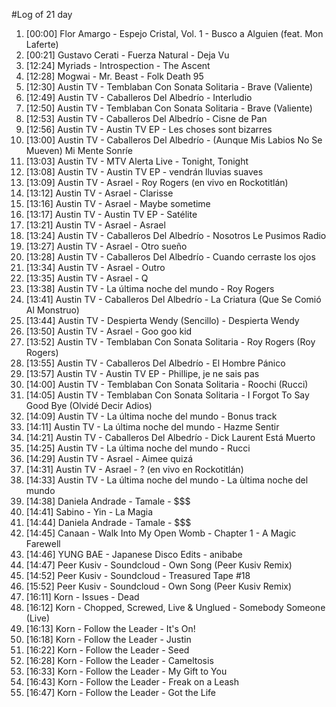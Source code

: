#Log of 21 day

1. [00:00] Flor Amargo - Espejo Cristal, Vol. 1 - Busco a Alguien (feat. Mon Laferte)
1. [00:21] Gustavo Cerati - Fuerza Natural - Deja Vu
1. [12:24] Myriads - Introspection - The Ascent
1. [12:28] Mogwai - Mr. Beast - Folk Death 95
1. [12:30] Austin TV - Temblaban Con Sonata Solitaria - Brave (Valiente)
1. [12:49] Austin TV - Caballeros Del Albedrío - Interludio
1. [12:50] Austin TV - Temblaban Con Sonata Solitaria - Brave (Valiente)
1. [12:53] Austin TV - Caballeros Del Albedrío - Cisne de Pan
1. [12:56] Austin TV - Austin TV EP - Les choses sont bizarres
1. [13:00] Austin TV - Caballeros Del Albedrío - (Aunque Mis Labios No Se Mueven) Mi Mente Sonríe
1. [13:03] Austin TV - MTV Alerta Live - Tonight, Tonight
1. [13:08] Austin TV - Austin TV EP - vendrán lluvias suaves
1. [13:09] Austin TV - Asrael - Roy Rogers (en vivo en Rockotitlán)
1. [13:12] Austin TV - Asrael - Clarisse
1. [13:16] Austin TV - Asrael - Maybe sometime
1. [13:17] Austin TV - Austin TV EP - Satélite
1. [13:21] Austin TV - Asrael - Asrael
1. [13:24] Austin TV - Caballeros Del Albedrío - Nosotros Le Pusimos Radio
1. [13:27] Austin TV - Asrael - Otro sueño
1. [13:28] Austin TV - Caballeros Del Albedrío - Cuando cerraste los ojos
1. [13:34] Austin TV - Asrael - Outro
1. [13:35] Austin TV - Asrael - Q
1. [13:38] Austin TV - La última noche del mundo - Roy Rogers
1. [13:41] Austin TV - Caballeros Del Albedrío - La Criatura (Que Se Comió Al Monstruo)
1. [13:44] Austin TV - Despierta Wendy (Sencillo) - Despierta Wendy
1. [13:50] Austin TV - Asrael - Goo goo kid
1. [13:52] Austin TV - Temblaban Con Sonata Solitaria - Roy Rogers (Roy Rogers)
1. [13:55] Austin TV - Caballeros Del Albedrío - El Hombre Pánico
1. [13:57] Austin TV - Austin TV EP - Phillipe, je ne sais pas
1. [14:00] Austin TV - Temblaban Con Sonata Solitaria - Roochi (Rucci)
1. [14:05] Austin TV - Temblaban Con Sonata Solitaria - I Forgot To Say Good Bye (Olvidé Decir Adios)
1. [14:09] Austin TV - La última noche del mundo - Bonus track
1. [14:11] Austin TV - La última noche del mundo - Hazme Sentir
1. [14:21] Austin TV - Caballeros Del Albedrío - Dick Laurent Está Muerto
1. [14:25] Austin TV - La última noche del mundo - Rucci
1. [14:29] Austin TV - Asrael - Aimee quizá
1. [14:31] Austin TV - Asrael - ? (en vivo en Rockotitlán)
1. [14:33] Austin TV - La última noche del mundo - La ùltima noche del mundo
1. [14:38] Daniela Andrade - Tamale - $$$
1. [14:41] Sabino - Yin - La Magia
1. [14:44] Daniela Andrade - Tamale - $$$
1. [14:45] Canaan - Walk Into My Open Womb - Chapter 1 - A Magic Farewell
1. [14:46] YUNG BAE - Japanese Disco Edits - anibabe
1. [14:47] Peer Kusiv - Soundcloud - Own Song (Peer Kusiv Remix)
1. [14:52] Peer Kusiv - Soundcloud - Treasured Tape #18
1. [15:52] Peer Kusiv - Soundcloud - Own Song (Peer Kusiv Remix)
1. [16:11] Korn - Issues - Dead
1. [16:12] Korn - Chopped, Screwed, Live & Unglued - Somebody Someone (Live)
1. [16:13] Korn - Follow the Leader - It's On!
1. [16:18] Korn - Follow the Leader - Justin
1. [16:22] Korn - Follow the Leader - Seed
1. [16:28] Korn - Follow the Leader - Cameltosis
1. [16:33] Korn - Follow the Leader - My Gift to You
1. [16:43] Korn - Follow the Leader - Freak on a Leash
1. [16:47] Korn - Follow the Leader - Got the Life
